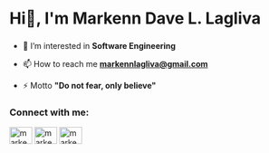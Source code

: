 <h1 align="left"> Hi🌸, I'm Markenn Dave L. Lagliva</h1>
<h3 align="left"></h3>

- 🌱 I’m interested in **Software Engineering**

- 📫 How to reach me **markennlagliva@gmail.com**

- ⚡ Motto **"Do not fear, only believe"**

<h3 align="left">Connect with me:</h3>
<p align="left">
<a href="https://linkedin.com/in/markennlagliva" target="blank"><img align="center" src="https://raw.githubusercontent.com/rahuldkjain/github-profile-readme-generator/master/src/images/icons/Social/linked-in-alt.svg" alt="markennlagliva" height="30" width="40" /></a>
<a href="https://fb.com/markenn.lagliva" target="blank"><img align="center" src="https://raw.githubusercontent.com/rahuldkjain/github-profile-readme-generator/master/src/images/icons/Social/facebook.svg" alt="markenn.lagliva" height="30" width="40" /></a>
<a href="https://instagram.com/markennlagliva" target="blank"><img align="center" src="https://raw.githubusercontent.com/rahuldkjain/github-profile-readme-generator/master/src/images/icons/Social/instagram.svg" alt="markennlagliva" height="30" width="40" /></a>
</p>
